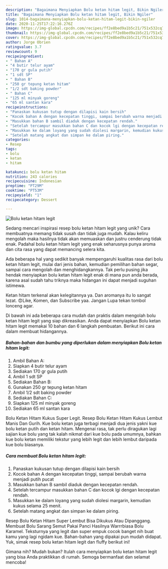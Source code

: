 ```yaml
---
description: "Bagaimana Menyiapkan Bolu ketan hitam legit, Bikin Ngiler"
title: "Bagaimana Menyiapkan Bolu ketan hitam legit, Bikin Ngiler"
slug: 1014-bagaimana-menyiapkan-bolu-ketan-hitam-legit-bikin-ngiler
date: 2020-11-25T17:22:16.276Z
image: https://img-global.cpcdn.com/recipes/ff2e8bed9a1b5c21/751x532cq70/bolu-ketan-hitam-legit-foto-resep-utama.jpg
thumbnail: https://img-global.cpcdn.com/recipes/ff2e8bed9a1b5c21/751x532cq70/bolu-ketan-hitam-legit-foto-resep-utama.jpg
cover: https://img-global.cpcdn.com/recipes/ff2e8bed9a1b5c21/751x532cq70/bolu-ketan-hitam-legit-foto-resep-utama.jpg
author: Jorge Obrien
ratingvalue: 3.7
reviewcount: 9
recipeingredient:
- " Bahan A"
- "4 butir telur ayam"
- "170 gr gula putih"
- "1 sdt SP"
- " Bahan B"
- "250 gr tepung ketan hitam"
- "1/2 sdt baking powder"
- " Bahan C"
- "125 ml minyak goreng"
- "65 ml santan kara"
recipeinstructions:
- "Panaskan kukusan tutup dengan dilapisi kain bersih"
- "Kocok bahan A dengan kecepatan tinggi, sampai berubah warna menjadi putih pucat"
- "Masukkan bahan B sambil diaduk dengan kecepatan rendah."
- "Setelah tercampur masukkan bahan C dan kocok lgi dengan kecepatan rendah."
- "Masukkan ke dalam loyang yang sudah diolesi margarin, kemudian kukus selama 25 menit."
- "Setelah matang angkat dan simpan ke dalam piring."
categories:
- Resep
tags:
- bolu
- ketan
- hitam

katakunci: bolu ketan hitam 
nutrition: 243 calories
recipecuisine: Indonesian
preptime: "PT29M"
cooktime: "PT53M"
recipeyield: "1"
recipecategory: Dessert

---
```



![Bolu ketan hitam legit](https://img-global.cpcdn.com/recipes/ff2e8bed9a1b5c21/751x532cq70/bolu-ketan-hitam-legit-foto-resep-utama.jpg)

Sedang mencari inspirasi resep bolu ketan hitam legit yang unik? Cara membuatnya memang tidak susah dan tidak juga mudah. Kalau keliru mengolah maka hasilnya tidak akan memuaskan dan justru cenderung tidak enak. Padahal bolu ketan hitam legit yang enak seharusnya punya aroma dan cita rasa yang dapat memancing selera kita.

Ada beberapa hal yang sedikit banyak mempengaruhi kualitas rasa dari bolu ketan hitam legit, mulai dari jenis bahan, kemudian pemilihan bahan segar, sampai cara mengolah dan menghidangkannya. Tak perlu pusing jika hendak menyiapkan bolu ketan hitam legit enak di mana pun anda berada, karena asal sudah tahu triknya maka hidangan ini dapat menjadi suguhan istimewa.

Ketan hitam terkenal akan kelegitannya ya. Dan aromanya itu lo sangat lezat. 😍Like, Komen, dan Subscribe yaa. Jangan Lupa tekan tombol lonceng agar.


Di bawah ini ada beberapa cara mudah dan praktis dalam mengolah bolu ketan hitam legit yang siap dikreasikan. Anda dapat menyiapkan Bolu ketan hitam legit memakai 10 bahan dan 6 langkah pembuatan. Berikut ini cara dalam membuat hidangannya.

<!--inarticleads1-->

##### Bahan-bahan dan bumbu yang diperlukan dalam menyiapkan Bolu ketan hitam legit:

1. Ambil  Bahan A:
1. Siapkan 4 butir telur ayam
1. Sediakan 170 gr gula putih
1. Ambil 1 sdt SP
1. Sediakan  Bahan B:
1. Gunakan 250 gr tepung ketan hitam
1. Ambil 1/2 sdt baking powder
1. Sediakan  Bahan C:
1. Siapkan 125 ml minyak goreng
1. Sediakan 65 ml santan kara


Bolu Ketan Hitam Kukus Super Legit. Resep Bolu Ketan Hitam Kukus Lembut Manis Dan Gurih. Kue bolu ketan juga terbagi menjadi dua jenis yakni kue bolu ketan putih dan ketan hitam. Mengenai rasa, tak perlu diragukan lagi sajian kue bolu yang tak kalah nikmat dari kue bolu pada umumnya, bahkan kue bolu ketan memiliki tekstur yang lebih legit dan lebih lembut daripada kue bolu biasanya. 

<!--inarticleads2-->

##### Cara membuat Bolu ketan hitam legit:

1. Panaskan kukusan tutup dengan dilapisi kain bersih
1. Kocok bahan A dengan kecepatan tinggi, sampai berubah warna menjadi putih pucat
1. Masukkan bahan B sambil diaduk dengan kecepatan rendah.
1. Setelah tercampur masukkan bahan C dan kocok lgi dengan kecepatan rendah.
1. Masukkan ke dalam loyang yang sudah diolesi margarin, kemudian kukus selama 25 menit.
1. Setelah matang angkat dan simpan ke dalam piring.


Resep Bolu Ketan Hitam Super Lembut Bisa Dikukus Atau Dipanggang. Membuat Bolu Sarang Semut Pakai Panci Hasilnya Warrrbiasa Bolu Karamel. Teksturnya yang legit dan super empuk cocok banget nih buat kamu yang lagi ngidam kue. Bahan-bahan yang dipakai pun mudah didapat. Yuk, simak resep bolu ketan hitam legit dan fluffy berikut ini! 

Gimana nih? Mudah bukan? Itulah cara menyiapkan bolu ketan hitam legit yang bisa Anda praktikkan di rumah. Semoga bermanfaat dan selamat mencoba!
